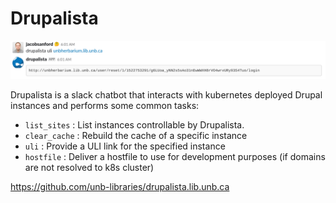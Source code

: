 # Drupalista

![Drupalista uli](img/drupalista-uli.png "Drupalista uli")

Drupalista is a slack chatbot that interacts with kubernetes deployed Drupal instances and performs some common tasks:

* ```list_sites``` : List instances controllable by Drupalista.
* ```clear_cache``` : Rebuild the cache of a specific instance
* ```uli``` : Provide a ULI link for the specified instance
* ```hostfile``` : Deliver a hostfile to use for development purposes (if domains are not resolved to k8s cluster)

https://github.com/unb-libraries/drupalista.lib.unb.ca
